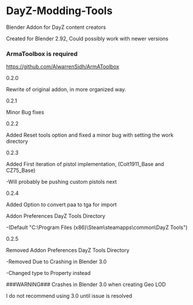 # DayZ-Modding-Tools
Blender Addon for DayZ content creators

Created for Blender 2.92, Could possibly work with newer versions
### ArmaToolbox is required ###
https://github.com/AlwarrenSidh/ArmAToolbox


0.2.0

Rewrite of original addon, in more organized way. 



0.2.1

Minor Bug fixes




0.2.2

Added Reset tools option and fixed a minor bug with setting the work directory




0.2.3

Added First iteration of pistol implementation, (Colt1911_Base and CZ75_Base)

-Will probably be pushing custom pistols next




0.2.4

Added Option to convert paa to tga for import

Addon Preferences DayZ Tools Directory

-(Default "C:\Program Files (x86)\Steam\steamapps\common\DayZ Tools")




0.2.5

Removed Addon Preferences DayZ Tools Directory

-Removed Due to Crashing in Blender 3.0

-Changed type to Property instead

###WARNING### Crashes in Blender 3.0 when creating Geo LOD

I do not recommend using 3.0 until issue is resolved

